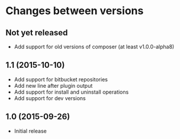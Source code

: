 # Changes between versions

## Not yet released

* Add support for old versions of composer (at least v1.0.0-alpha8)

## 1.1 (2015-10-10)

* Add support for bitbucket repositories
* Add new line after plugin output
* Add support for install and uninstall operations
* Add support for dev versions

## 1.0 (2015-09-26)

* Initial release
